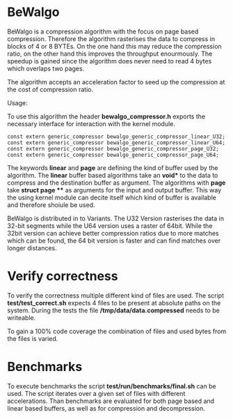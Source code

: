 # BeWalgo

BeWalgo is a compression algorithm with the focus on page based compression. Therefore the algorithm rasterises the data to compress in blocks of 4 or 8 BYTEs. On the one hand this may reduce the compression ratio, on the other hand this improves the throughput enourmously. The speedup is gained since the algorithm does never need to read 4 bytes which overlaps two pages.

The algorithm accepts an acceleration factor to seed up the compression at the cost of compression ratio.

Usage:

To use this algorithm the header **bewalgo_compressor.h** exports the necessary interface for interaction with the kernel module.

```
const extern generic_compressor bewalgo_generic_compressor_linear_U32;
const extern generic_compressor bewalgo_generic_compressor_linear_U64;
const extern generic_compressor bewalgo_generic_compressor_page_U32;
const extern generic_compressor bewalgo_generic_compressor_page_U64;
```

The keywords **linear** and **page** are defining the kind of buffer used by the algorithm. The **linear** buffer based algorithms take an __void\*__ to the data to compress and the destination buffer as argument. The algorithms with **page** take __struct page \*\*__ as arguments for the input and output buffer. This way the using kernel module can decite itself which kind of buffer is available and therefore shoiule be used.

BeWalgo is distributed in to Variants. The U32 Version rasterises the data in 32-bit segments while the U64 version uses a raster of 64bit. While the 32bit version can achieve better compression ratios due to more matches which can be found, the 64 bit version is faster and can find matches over longer distances.

# Verify correctness

To verify the correctness multiple different kind of files are used. The script **test/test_correct.sh** expects 4 files to be present at absolute paths on the system. During the tests the file **/tmp/data/data.compressed** needs to be writeable.

To gain a 100% code coverage the combination of files and used bytes from the files is varied.


# Benchmarks

To execute benchmarks the script **test/run/benchmarks/final.sh** can be used. The script iterates over a given set of files with different accelerations. Than benchmarks are evaluated for both page based and linear based buffers, as well as for compression and decompression.
